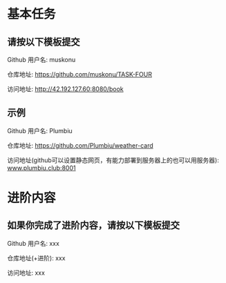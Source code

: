 # 基本任务

## 请按以下模板提交

Github 用户名: muskonu

仓库地址: https://github.com/muskonu/TASK-FOUR

访问地址: http://42.192.127.60:8080/book

## 示例

Github 用户名: Plumbiu

仓库地址: https://github.com/Plumbiu/weather-card

访问地址(github可以设置静态网页，有能力部署到服务器上的也可以用服务器): www.plumbiu.club:8001

# 进阶内容

## 如果你完成了进阶内容，请按以下模板提交

Github 用户名: xxx

仓库地址(+进阶): xxx

访问地址: xxx
